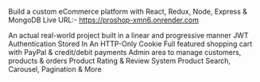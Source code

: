 Build a custom eCommerce platform with React, Redux, Node, Express & MongoDB
 Live URL:-
     https://proshop-xmn6.onrender.com

An actual real-world project built in a linear and progressive manner
JWT Authentication Stored In An HTTP-Only Cookie
Full featured shopping cart with PayPal & credit/debit payments
Admin area to manage customers, products & orders
Product Rating & Review System
Product Search, Carousel, Pagination & More
